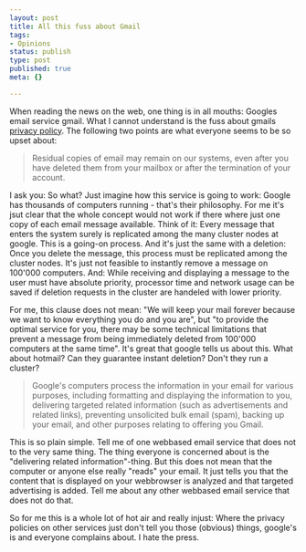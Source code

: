 ```yaml
---
layout: post
title: All this fuss about Gmail
tags:
- Opinions
status: publish
type: post
published: true
meta: {}

---
```

<p>
When reading the news on the web, one thing is in all mouths: Googles email service gmail. What I cannot understand is the fuss about gmails <a href="http://gmail.google.com/gmail/help/privacy.html">privacy policy</a>. The following two points are what everyone seems to be so upset about:
</p>
<blockquote>
 Residual copies of email may remain on our systems, even after you have deleted them from your mailbox or after the termination of your account.
</blockquote>
<p>
I ask you: So what? Just imagine how this service is going to work: Google has thousands of computers running - that's their philosophy. For me it's jsut clear that the whole concept would not work if there where just one copy of each email message available. Think of it: Every message that enters the system surely is replicated among the many cluster nodes at google. This is a going-on process. And it's just the same with a deletion: Once you delete the message, this process must be replicated among the cluster nodes. It's just not feasible to instantly remove a message on 100'000 computers. And: While receiving and displaying a message to the user must have absolute priority, processor time and network usage can be saved if deletion requests in the cluster are handeled with lower priority.
</p><p>
For me, this clause does not mean: "We will keep your mail forever because we want to know everything you do and you are", but "to provide the optimal service for you, there may be some technical limitations that prevent a message from being immediately deleted from 100'000 computers at the same time". It's great that google tells us about this. What about hotmail? Can they guarantee instant deletion? Don't they run a cluster?
</p>
<blockquote>
 Google's computers process the information in your email for various purposes, including formatting and displaying the information to you, delivering targeted related information (such as advertisements and related links), preventing unsolicited bulk email (spam), backing up your email, and other purposes relating to offering you Gmail. </blockquote>
<p>
This is so plain simple. Tell me of one webbased email service that does not to the very same thing. The thing everyone is concerned about is the "delivering related information"-thing. But this does not mean that the computer or anyone else really "reads" your email. It just tells you that the content that is displayed on your webbrowser is analyzed and that targeted advertising is added. Tell me about any other webbased email service that does not do that.
</p><p>
So for me this is a whole lot of hot air and really injust: Where the privacy policies on other services just don't tell you those (obvious) things, google's is and everyone complains about. I hate the press.</p>
